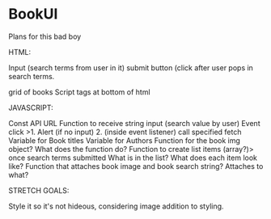 # BookUI

Plans for this bad boy        

HTML:

Input (search terms from user in it)
submit button (click after user pops in search terms.
<div> grid of books
Script tags at bottom of html


JAVASCRIPT:

Const API URL
Function to receive string input (search value by user)
Event click >1. Alert (if no input) 2. (inside event listener) call specified fetch
Variable for Book titles
Variable for Authors
Function for the book img object? What does the function do?
Function to create list items (array?)> once search terms submitted What is in the list? What does each item look like?
Function that attaches book image and book search string? Attaches to what?



STRETCH GOALS:

Style it so it's not hideous, considering image addition to styling.
  

